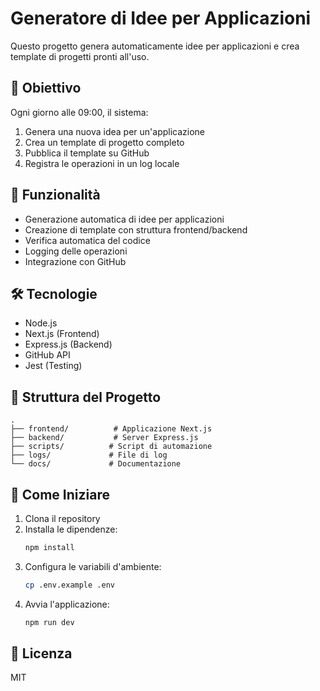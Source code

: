 # Generatore di Idee per Applicazioni

Questo progetto genera automaticamente idee per applicazioni e crea template di progetti pronti all'uso.

## 🎯 Obiettivo

Ogni giorno alle 09:00, il sistema:
1. Genera una nuova idea per un'applicazione
2. Crea un template di progetto completo
3. Pubblica il template su GitHub
4. Registra le operazioni in un log locale

## 🚀 Funzionalità

- Generazione automatica di idee per applicazioni
- Creazione di template con struttura frontend/backend
- Verifica automatica del codice
- Logging delle operazioni
- Integrazione con GitHub

## 🛠 Tecnologie

- Node.js
- Next.js (Frontend)
- Express.js (Backend)
- GitHub API
- Jest (Testing)

## 📝 Struttura del Progetto

```
.
├── frontend/          # Applicazione Next.js
├── backend/           # Server Express.js
├── scripts/          # Script di automazione
├── logs/             # File di log
└── docs/             # Documentazione
```

## 🏁 Come Iniziare

1. Clona il repository
2. Installa le dipendenze:
   ```bash
   npm install
   ```
3. Configura le variabili d'ambiente:
   ```bash
   cp .env.example .env
   ```
4. Avvia l'applicazione:
   ```bash
   npm run dev
   ```

## 📄 Licenza

MIT 